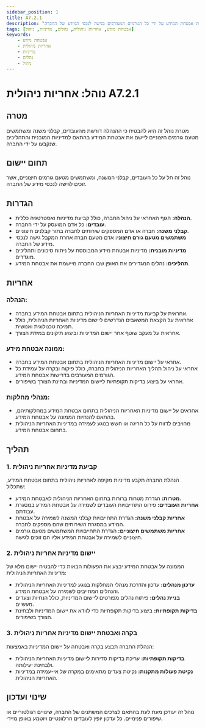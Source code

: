 ```yaml
---
sidebar_position: 1
title: A7.2.1
description: "נוהל אחריות ניהולית בתחום אבטחת המידע בחברת איי.אמ.אס טכנולוגיות, להבטחת יישום מדיניות אבטחת המידע על ידי כל הגורמים המעורבים בגישה לנכסי המידע של החברה."
tags: [אבטחת מידע, אחריות ניהולית, נהלים, מדיניות, ניהול]
keywords:
    - אבטחת מידע
    - אחריות ניהולית
    - מדיניות
    - נהלים
    - ניהול
---
```


# נוהל: אחריות ניהולית A7.2.1

## מטרה
מטרת נוהל זה היא להבטיח כי ההנהלה דורשת מהעובדים, קבלני משנה ומשתמשים מטעם גורמים חיצוניים ליישם את אבטחת המידע בהתאם למדיניות המובנית והתהליכים שנקבעו על ידי החברה.

## תחום יישום
נוהל זה חל על כל העובדים, קבלני המשנה, ומשתמשים מטעם גורמים חיצוניים, אשר זוכים לגישה לנכסי מידע של החברה.

## הגדרות
- **הנהלה:** הגוף האחראי על ניהול החברה, כולל קביעת מדיניות ואסטרטגיה כללית.
- **עובדים:** כל אדם המועסק על ידי החברה.
- **קבלני משנה:** חברה או אדם המספקים שירותים לחברה בתור קבלנים חיצוניים.
- **משתמשים מטעם גורם חיצוני:** אדם מטעם חברה אחרת המקבל גישה לנכסי מידע של החברה.
- **מדיניות מובנית:** מדיניות אבטחת מידע המבוססת על ניתוח סיכונים ותהליכים מוגדרים.
- **תהליכים:** נהלים המגדירים את האופן שבו החברה מיישמת את אבטחת המידע.

## אחריות
### הנהלה:
- אחראית על קביעת מדיניות האחריות הניהולית בתחום אבטחת המידע בחברה.
- אחראית על הקצאת המשאבים הנדרשים ליישום מדיניות האחריות הניהולית, כולל תמיכה טכנולוגית ואנושית.
- אחראית על מעקב שוטף אחר יישום המדיניות וביצוע תיקונים במידת הצורך.

### ממונה אבטחת מידע:
- אחראי על יישום מדיניות האחריות הניהולית בתחום אבטחת המידע בחברה.
- אחראי על ניהול תהליך האחריות הניהולית בחברה, כולל פיקוח ובקרה על עמידת כל הגורמים המעורבים בדרישות אבטחת המידע.
- אחראי על ביצוע בדיקות תקופתיות ליישום המדיניות ובחינת הצורך בשיפורים.

### מנהלי מחלקות:
- אחראים על יישום מדיניות האחריות הניהולית בתחום אבטחת המידע במחלקותיהם, בהתאם להנחיות הממונה על אבטחת המידע.
- מחויבים לדווח על כל חריגה או חשש בנוגע לעמידה במדיניות האחריות הניהולית בתחום אבטחת המידע.

## תהליך
### 1. קביעת מדיניות אחריות ניהולית
הנהלת החברה תקבע מדיניות מקיפה לאחריות ניהולית בתחום אבטחת המידע, שתכלול:
- **מטרות:** הגדרת מטרות ברורות בתחום האחריות הניהולית לאבטחת המידע.
- **אחריות העובדים:** פירוט התחייבויות העובדים לשמירה על אבטחת המידע במסגרת עבודתם.
- **אחריות קבלני משנה:** הגדרת התחייבויות קבלני המשנה לשמירה על אבטחת המידע במסגרת השירותים שהם מספקים לחברה.
- **אחריות משתמשים חיצוניים:** הגדרת התחייבויות המשתמשים מטעם גורמים חיצוניים לשמירה על אבטחת המידע אליו הם זוכים לגישה.

### 2. יישום מדיניות אחריות ניהולית
הממונה על אבטחת המידע יבצע את הפעולות הבאות כדי להבטיח יישום מלא של מדיניות האחריות הניהולית:
- **עדכון מנהלים:** עדכון והדרכת מנהלי המחלקות בנוגע למדיניות האחריות הניהולית והנהלים המחייבים לשמירה על אבטחת המידע.
- **בניית נהלים:** פיתוח נהלים מפורטים ליישום המדיניות, כולל הנחיות וצעדים מעשיים.
- **בדיקות תקופתיות:** ביצוע בדיקות תקופתיות כדי לוודא את יישום המדיניות ולבחינת הצורך בשיפורים.

### 3. בקרה ואבטחת יישום מדיניות אחריות ניהולית
הנהלת החברה תבצע בקרה ואבטחה על יישום המדיניות באמצעות:
- **בדיקות תקופתיות:** עריכת בדיקות סדירות ליישום מדיניות האחריות הניהולית ולבחינת יעילותה.
- **נקיטת פעולות מתקנות:** נקיטת צעדים מתאימים במקרה של אי-עמידה במדיניות האחריות הניהולית.

## שינוי ועדכון
נוהל זה יעודכן מעת לעת בהתאם לצרכים המשתנים של החברה, שינויים רגולטוריים או שיפורים פנימיים. כל עדכון יופץ לעובדים הרלוונטיים ויוטמע באופן מיידי.